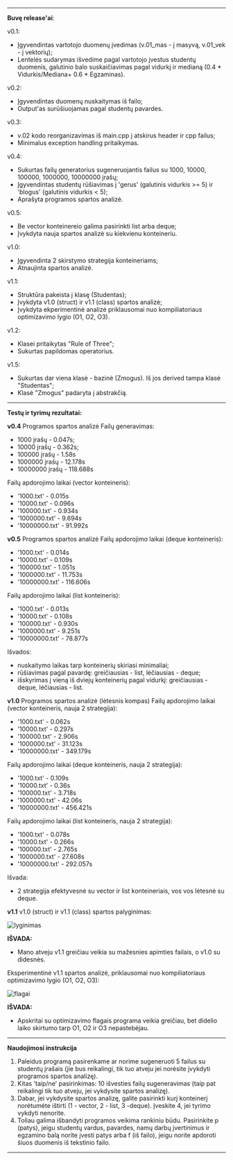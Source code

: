 -----------------------------------------------------------------------------------------------------------------------------------------------------------------------

**Buvę release'ai**:

v0.1:
- Įgyvendintas vartotojo duomenų įvedimas (v.01_mas - į masyvą, v.01_vek - į vektorių);
- Lentelės sudarymas išvedime pagal vartotojo įvestus studentų duomenis, galutinio balo suskaičiavimas pagal vidurkį ir medianą (0.4 * Vidurkis/Mediana+ 0.6 * Egzaminas).

v0.2:
- Įgyvendintas duomenų nuskaitymas iš failo;
- Output'as surūšiuojamas pagal studentų pavardes.

v0.3:
- v.02 kodo reorganizavimas iš main.cpp į atskirus header ir cpp failus;
- Minimalus exception handling pritaikymas.

v0.4:
- Sukurtas failų generatorius sugeneruojantis failus su 1000, 10000, 100000, 1000000, 10000000 įrašų;
- Įgyvendintas studentų rūšiavimas į 'gerus' (galutinis vidurkis >= 5) ir 'blogus' (galutinis vidurkis < 5);
- Aprašyta programos spartos analizė.

v0.5:
- Be vector konteinereio galima pasirinkti list arba deque;
- Įvykdyta nauja spartos analizė su kiekvienu konteineriu.

v1.0:
- Įgyvendinta 2 skirstymo strategija konteineriams;
- Atnaujinta spartos analizė.

v1.1:
- Struktūra pakeista į klasę (Studentas);
- Įvykdyta v1.0 (struct) ir v1.1 (class) spartos analizė;
- Įvykdyta ekperimentinė analizė priklausomai nuo kompiliatoriaus optimizavimo lygio (O1, O2, O3).

v1.2:
- Klasei pritaikytas "Rule of Three";
- Sukurtas papildomas operatorius.

v1.5:
- Sukurtas dar viena klasė - bazinė (Zmogus). Iš jos derived tampa klasė "Studentas";
- Klasė "Zmogus" padaryta į abstrakčią.

-----------------------------------------------------------------------------------------------------------------------------------------------------------------------

**Testų ir tyrimų rezultatai:**

**v0.4**
Programos spartos analizė
Failų generavimas:
- 1000 įrašų - 0.047s;
- 10000 įrašų - 0.362s;
- 100000 įrašų - 1.58s
- 1000000 įrašų - 12.178s
- 10000000 įrašų - 118.688s

Failų apdorojimo laikai (vector konteineris):
- '1000.txt' - 0.015s
- '10000.txt' - 0.096s
- '100000.txt' - 0.934s
- '1000000.txt' - 9.694s
- '10000000.txt' - 91.992s

**v0.5**
Programos spartos analizė
Failų apdorojimo laikai (deque konteineris):
- '1000.txt' - 0.014s
- '10000.txt' - 0.109s
- '100000.txt' - 1.051s
- '1000000.txt' - 11.753s
- '10000000.txt' - 116.606s

Failų apdorojimo laikai (list konteineris):
- '1000.txt' - 0.013s
- '10000.txt' - 0.108s
- '100000.txt' - 0.930s
- '1000000.txt' - 9.251s
- '10000000.txt' - 78.877s

Išvados:
- nuskaitymo laikas tarp konteinerių skiriasi minimaliai;
- rūšiavimas pagal pavardę: greičiausias - list, lėčiausias - deque;
- išskyrimas į vieną iš dviejų konteinerių pagal vidurkį: greičiausias - deque, lėčiausias - list.

**v1.0**
Programos spartos analizė (lėtesnis kompas)
Failų apdorojimo laikai (vector konteineris, nauja 2 strategija):
- '1000.txt' - 0.062s
- '10000.txt' - 0.297s
- '100000.txt' - 2.906s
- '1000000.txt' - 31.123s
- '10000000.txt' - 349.179s

Failų apdorojimo laikai (deque konteineris, nauja 2 strategija):
- '1000.txt' - 0.109s
- '10000.txt' - 0.36s
- '100000.txt' - 3.718s
- '1000000.txt' - 42.06s
- '10000000.txt' - 456.421s

Failų apdorojimo laikai (list konteineris, nauja 2 strategija):
- '1000.txt' - 0.078s
- '10000.txt' - 0.266s
- '100000.txt' - 2.765s
- '1000000.txt' - 27.608s
- '10000000.txt' - 292.057s

Išvada:
- 2 strategija efektyvesnė su vector ir list konteineriais, vos vos lėtesnė su deque.

**v1.1**
v1.0 (struct) ir v1.1 (class) spartos palyginimas:

![lyginimas](https://user-images.githubusercontent.com/100161683/172133303-524eecdb-39fe-490f-8113-54f2bc4441a8.png)

**IŠVADA:**
- Mano atveju v1.1 greičiau veikia su mažesnies apimties failais, o v1.0 su didesnės.

Eksperimentinė v1.1 spartos analizė, priklausomai nuo kompiliatoriaus optimizavimo lygio (O1, O2, O3):

![flagai](https://user-images.githubusercontent.com/100161683/172133562-c8729cbb-ea19-492b-915d-98abbea859f5.png)

**IŠVADA:**
- Apskritai su optimizavimo flagais programa veikia greičiau, bet didelio laiko skirtumo tarp O1, O2 ir O3 nepastebėjau.

-----------------------------------------------------------------------------------------------------------------------------------------------------------------------

**Naudojimosi instrukcija**

1. Paleidus programą pasirenkame ar norime sugeneruoti 5 failus su studentų įrašais (jie bus reikalingi, tik tuo atveju jei norėsite įvykdyti programos spartos analizę).
2. Kitas 'taip/ne' pasirinkimas: 10 išvesties failų sugeneravimas (taip pat reikalingi tik tuo atveju, jei vykdysite spartos analizę).
3. Dabar, jei vykdysite spartos analizę, galite pasirinkti kurį konteinerį norėtumėte ištirti (1 - vector, 2 - list, 3 -deque). Įveskite 4, jei tyrimo vykdyti nenorite.
4. Toliau galima išbandyti programos veikima rankiniu būdu. Pasirinkite p (patys), jeigu studentų vardus, pavardes, namų darbų įvertinimus ir egzamino balą norite įvesti patys arba f (iš failo), jeigu norite apdoroti šiuos duomenis iš tekstinio failo.

-----------------------------------------------------------------------------------------------------------------------------------------------------------------------
